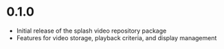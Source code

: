 # 0.1.0

- Initial release of the splash video repository package
- Features for video storage, playback criteria, and display management 
